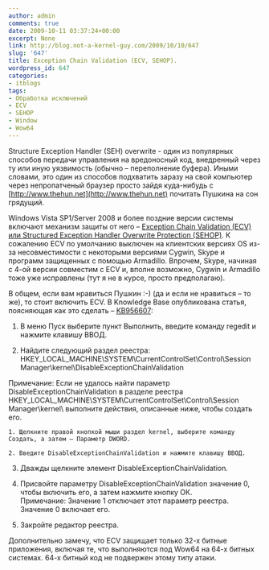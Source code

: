 ```yaml
---
author: admin
comments: true
date: 2009-10-11 03:37:24+00:00
excerpt: None
link: http://blog.not-a-kernel-guy.com/2009/10/10/647
slug: '647'
title: Exception Chain Validation (ECV, SEHOP).
wordpress_id: 647
categories:
- itblogs
tags:
- Обработка исключений
- ECV
- SEHOP
- Window
- Wow64
---
```


Structure Exception Handler (SEH) overwrite - один из популярных способов передачи управления на вредоносный код, внедренный через ту или иную уязвимость (обычно – переполнение буфера). Иными словами, это один из способов подхватить заразу на свой компьютер через непропатченый браузер просто зайдя куда-нибудь с [http://www.thehun.net](http://www.thehun.net) почитать Пушкина на сон грядущий.

Windows Vista SP1/Server 2008 и более поздние версии системы включают механизм защиты от него – [Exception Chain Validation (ECV) или Structured Exception Handler Overwrite Protection (SEHOP)](http://blogs.technet.com/srd/archive/2009/02/02/preventing-the-exploitation-of-seh-overwrites-with-sehop.aspx). К сожалению ECV по умолчанию выключен на клиентских версиях OS из-за несовместимости с некоторыми версиями Cygwin, Skype и программ защищенных с помощью Armadillo. Впрочем, Skype, начиная с 4-ой версии совместим с ECV и, вполне возможно, Cygwin и Armadillo тоже уже исправлены (тут я не в курсе, просто предполагаю).

В общем, если вам нравиться Пушкин :-) (да и если не нравиться – то же), то стоит включить ECV. В Knowledge Base опубликована статья, поясняющая как это сделать – [KB956607](http://support.microsoft.com/?scid=kb%3Bru%3B956607&x=21&y=17):

  1. В меню Пуск выберите пункт Выполнить, введите команду regedit и нажмите клавишу ВВОД.

  2. Найдите следующий раздел реестра: HKEY_LOCAL_MACHINE\SYSTEM\CurrentControlSet\Control\Session Manager\kernel\DisableExceptionChainValidation  

Примечание: Если не удалось найти параметр DisableExceptionChainValidation в разделе реестра HKEY_LOCAL_MACHINE\SYSTEM\CurrentControlSet\Control\Session Manager\kernel\ выполните действия, описанные ниже, чтобы создать его.

    1. Щелкните правой кнопкой мыши раздел kernel, выберите команду Создать, а затем — Параметр DWORD.

    2. Введите DisableExceptionChainValidation и нажмите клавишу ВВОД.

  3. Дважды щелкните элемент DisableExceptionChainValidation.

  4. Присвойте параметру DisableExceptionChainValidation значение 0, чтобы включить его, а затем нажмите кнопку ОК.  
Примечание: Значение 1 отключает этот параметр реестра. Значение 0 включает его.

  5. Закройте редактор реестра.

Дополнительно замечу, что ECV защищает только 32-х битные приложения, включая те, что выполняются под Wow64 на 64-х битных системах. 64-х битный код не подвержен этому типу атаки.
